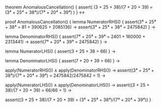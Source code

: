 theorem AnomalousCancellation() {
  assert(
    (3 + 25 + 38)/(7 + 20 + 39) = (3⁴ + 25⁴ + 38⁴)/(7⁴ + 20⁴ + 39⁴)
  )
} ↔

proof AnomalousCancellation() {
  lemma NumeratorRHS() {
    assert(3⁴ + 25⁴ + 38⁴ = 81 + 390625 + 2085136) →
    assert(3⁴ + 25⁴ + 38⁴ = 2475842)
  } →
  
  lemma DenominatorRHS() {
    assert(7⁴ + 20⁴ + 39⁴ = 2401 + 160000 + 2313441) →
    assert(7⁴ + 20⁴ + 39⁴ = 2475842)
  } →

  lemma NumeratorLHS() {
    assert(3 + 25 + 38 = 66)
  } →

  lemma DenominatorLHS() {
    assert(7 + 20 + 39 = 66)
  } →

  apply(NumeratorRHS()) ∧ apply(DenominatorRHS()) →
  assert((3⁴ + 25⁴ + 38⁴)/(7⁴ + 20⁴ + 39⁴) = 2475842/2475842 = 1) →
  
  apply(NumeratorLHS()) ∧ apply(DenominatorLHS()) →
  assert((3 + 25 + 38)/(7 + 20 + 39) = 66/66 = 1) →
  
  assert((3 + 25 + 38)/(7 + 20 + 39) = (3⁴ + 25⁴ + 38⁴)/(7⁴ + 20⁴ + 39⁴))
}